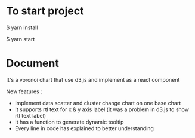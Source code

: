 # To start project
$ yarn install

$ yarn start

# Document 

It's a voronoi chart that use d3.js and implement as a react component 

New features : 
-  Implement data scatter and cluster change chart on one base chart
-  It supports rtl text for x & y axis label (it was a problem in d3.js to show rtl text label)
-  It has a function to generate dynamic tooltip
-  Every line in code has explained to better understanding
